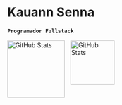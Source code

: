 
 # Kauann Senna

 **`Programador Fullstack`**
 
 <div>
   <p>
   <img 
     align="left" 
     alt="GitHub Stats" 
     height="130" 
     style="padding-right: 10px;" 
     src="https://github-readme-stats.vercel.app/api?username=Ksenn0&show_icons=true&theme=tokyonight&include_all_commits=true&locale=pt-br"/>
 <img 
      align="left" 
      alt="GitHub Stats" 
      height="100" 
      src="https://github-readme-stats.vercel.app/api/top-langs/?username=Ksenn0&theme=tokyonight&layout=compact&custom_title=Tecnologias&langs_count=9"/></p>
</div>
